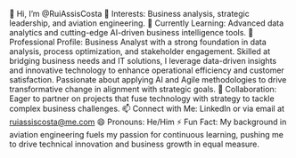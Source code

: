👋 Hi, I’m @RuiAssisCosta
👀 Interests: Business analysis, strategic leadership, and aviation engineering.
🌱 Currently Learning: Advanced data analytics and cutting-edge AI-driven business intelligence tools.
💼 Professional Profile: Business Analyst with a strong foundation in data analysis, process optimization, and stakeholder engagement. Skilled at bridging business needs and IT solutions, I leverage data-driven insights and innovative technology to enhance operational efficiency and customer satisfaction. Passionate about applying AI and Agile methodologies to drive transformative change in alignment with strategic goals.
💞️ Collaboration: Eager to partner on projects that fuse technology with strategy to tackle complex business challenges.
📫 Connect with Me: LinkedIn or via email at ruiassiscosta@me.com
😄 Pronouns: He/Him
⚡ Fun Fact: My background in aviation engineering fuels my passion for continuous learning, pushing me to drive technical innovation and business growth in equal measure.
